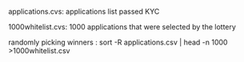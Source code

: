 applications.cvs: applications list passed KYC


1000whitelist.cvs: 1000 applications that were selected by the lottery

randomly picking winners : sort -R applications.csv | head -n 1000 >1000whitelist.csv
